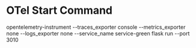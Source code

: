 # OTel Start Command
opentelemetry-instrument --traces_exporter console --metrics_exporter none --logs_exporter none --service_name service-green flask run --port 3010